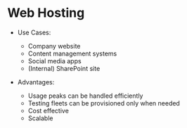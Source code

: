 # Web Hosting
* Use Cases:
  * Company website
  * Content management systems
  * Social media apps
  * (Internal) SharePoint site

* Advantages:
  * Usage peaks can be handled efficiently
  * Testing fleets can be provisioned only when needed
  * Cost effective
  * Scalable

